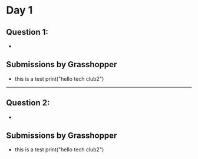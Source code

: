 # Day 1
## Question 1: 
-  
## Submissions by Grasshopper
- this is a test print("hello tech club2")
---
## Question 2: 
-  
## Submissions by Grasshopper
- this is a test print("hello tech club2")
